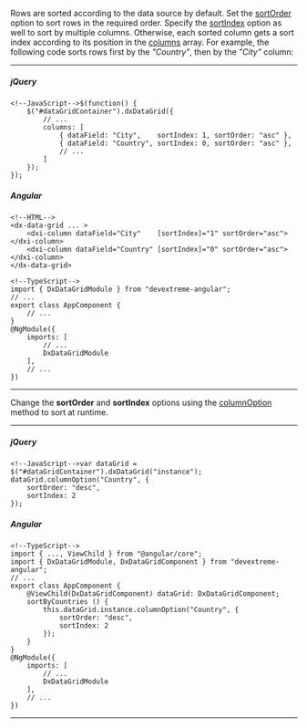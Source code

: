 Rows are sorted according to the data source by default. Set the [sortOrder](/api-reference/10%20UI%20Widgets/GridBase/1%20Configuration/columns/sortOrder.md '/Documentation/ApiReference/UI_Widgets/dxDataGrid/Configuration/columns/#sortOrder') option to sort rows in the required order. Specify the [sortIndex](/api-reference/10%20UI%20Widgets/GridBase/1%20Configuration/columns/sortIndex.md '/Documentation/ApiReference/UI_Widgets/dxDataGrid/Configuration/columns/#sortIndex') option as well to sort by multiple columns. Otherwise, each sorted column gets a sort index according to its position in the [columns](/api-reference/10%20UI%20Widgets/dxDataGrid/1%20Configuration/columns '/Documentation/ApiReference/UI_Widgets/dxDataGrid/Configuration/columns/') array. For example, the following code sorts rows first by the *"Country"*, then by the *"City"* column:

---
##### jQuery

    <!--JavaScript-->$(function() {
        $("#dataGridContainer").dxDataGrid({
            // ...
            columns: [
                { dataField: "City",    sortIndex: 1, sortOrder: "asc" },
                { dataField: "Country", sortIndex: 0, sortOrder: "asc" },
                // ...
            ]
        });
    });

##### Angular
    
    <!--HTML-->
    <dx-data-grid ... >
        <dxi-column dataField="City"    [sortIndex]="1" sortOrder="asc"></dxi-column>
        <dxi-column dataField="Country" [sortIndex]="0" sortOrder="asc"></dxi-column>
    </dx-data-grid>

    <!--TypeScript-->
    import { DxDataGridModule } from "devextreme-angular";
    // ...
    export class AppComponent {
        // ...
    }
    @NgModule({
        imports: [
            // ...
            DxDataGridModule
        ],
        // ...
    })
    
---

Change the **sortOrder** and **sortIndex** options using the [columnOption](/api-reference/10%20UI%20Widgets/GridBase/3%20Methods/columnOption(id_optionName_optionValue).md '/Documentation/ApiReference/UI_Widgets/dxDataGrid/Methods/#columnOptionid_optionName_optionValue') method to sort at runtime.

---
##### jQuery

    <!--JavaScript-->var dataGrid = $("#dataGridContainer").dxDataGrid("instance");
    dataGrid.columnOption("Country", {
        sortOrder: "desc",
        sortIndex: 2
    });

##### Angular

    <!--TypeScript-->
    import { ..., ViewChild } from "@angular/core";
    import { DxDataGridModule, DxDataGridComponent } from "devextreme-angular";
    // ...
    export class AppComponent {
        @ViewChild(DxDataGridComponent) dataGrid: DxDataGridComponent;
        sortByCountries () {
            this.dataGrid.instance.columnOption("Country", {
                sortOrder: "desc",
                sortIndex: 2
            });
        }
    }
    @NgModule({
        imports: [
            // ...
            DxDataGridModule
        ],
        // ...
    })
    
---
